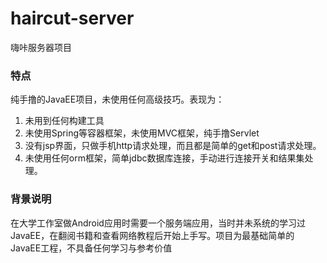# haircut-server
嗨咔服务器项目

### 特点
纯手撸的JavaEE项目，未使用任何高级技巧。表现为：
1. 未用到任何构建工具
2. 未使用Spring等容器框架，未使用MVC框架，纯手撸Servlet
3. 没有jsp界面，只做手机http请求处理，而且都是简单的get和post请求处理。
4. 未使用任何orm框架，简单jdbc数据库连接，手动进行连接开关和结果集处理。

### 背景说明
在大学工作室做Android应用时需要一个服务端应用，当时并未系统的学习过JavaEE，在翻阅书籍和查看网络教程后开始上手写。项目为最基础简单的
JavaEE工程，不具备任何学习与参考价值
